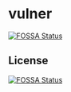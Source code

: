 # vulner
[![FOSSA Status](https://app.fossa.com/api/projects/git%2Bgithub.com%2Fniklasschreiber%2Fvulner.svg?type=shield)](https://app.fossa.com/projects/git%2Bgithub.com%2Fniklasschreiber%2Fvulner?ref=badge_shield)



## License
[![FOSSA Status](https://app.fossa.com/api/projects/git%2Bgithub.com%2Fniklasschreiber%2Fvulner.svg?type=large)](https://app.fossa.com/projects/git%2Bgithub.com%2Fniklasschreiber%2Fvulner?ref=badge_large)